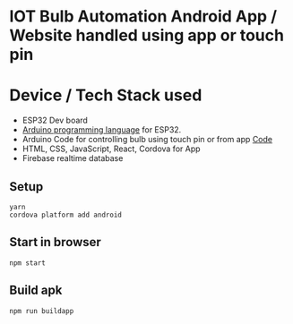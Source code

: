# IOT Bulb Automation Android App / Website handled using app or touch pin


# Device / Tech Stack used
  - ESP32 Dev board
  - [Arduino programming language](https://www.arduino.cc/reference/en/) for ESP32.
  - Arduino Code for controlling bulb using touch pin or from app [Code](https://github.com/rsverma91/Arduino_Sample/blob/main/bulb_automation.ino)
  - HTML, CSS, JavaScript, React, Cordova for App
  - Firebase realtime database

## Setup
`yarn`<br/>
`cordova platform add android`
 
## Start in browser
`npm start`


## Build apk
`npm run buildapp`
